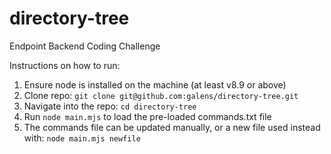 # directory-tree

Endpoint Backend Coding Challenge

Instructions on how to run:

1. Ensure node is installed on the machine (at least v8.9 or above)
2. Clone repo: `git clone git@github.com:galens/directory-tree.git`
3. Navigate into the repo: `cd directory-tree`
4. Run `node main.mjs` to load the pre-loaded commands.txt file
5. The commands file can be updated manually, or a new file used instead with: `node main.mjs newfile`
